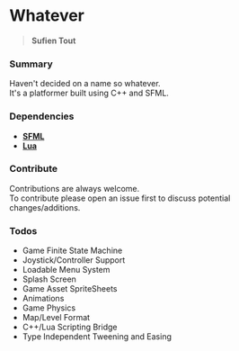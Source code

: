 # Whatever

> **Sufien Tout**

### Summary
Haven't decided on a name so whatever.  
It's a platformer built using C++ and SFML.

### Dependencies
* [**SFML**](https://github.com/SFML/SFML)
* [**Lua**](https://github.com/LuaDist/lua)

### Contribute
Contributions are always welcome.  
To contribute please open an issue first to discuss potential changes/additions.

### Todos
* Game Finite State Machine
* Joystick/Controller Support
* Loadable Menu System
* Splash Screen
* Game Asset SpriteSheets
* Animations
* Game Physics
* Map/Level Format
* C++/Lua Scripting Bridge
* Type Independent Tweening and Easing
